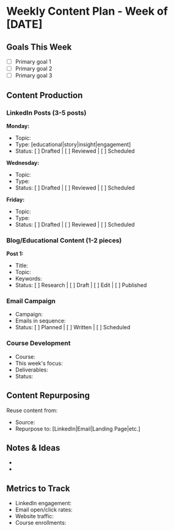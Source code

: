 # Weekly Content Plan - Week of [DATE]

## Goals This Week
- [ ] Primary goal 1
- [ ] Primary goal 2
- [ ] Primary goal 3

## Content Production

### LinkedIn Posts (3-5 posts)
**Monday:**
- Topic:
- Type: [educational|story|insight|engagement]
- Status: [ ] Drafted | [ ] Reviewed | [ ] Scheduled

**Wednesday:**
- Topic:
- Type:
- Status: [ ] Drafted | [ ] Reviewed | [ ] Scheduled

**Friday:**
- Topic:
- Type:
- Status: [ ] Drafted | [ ] Reviewed | [ ] Scheduled

### Blog/Educational Content (1-2 pieces)
**Post 1:**
- Title:
- Topic:
- Keywords:
- Status: [ ] Research | [ ] Draft | [ ] Edit | [ ] Published

### Email Campaign
- Campaign:
- Emails in sequence:
- Status: [ ] Planned | [ ] Written | [ ] Scheduled

### Course Development
- Course:
- This week's focus:
- Deliverables:
- Status:

## Content Repurposing
Reuse content from:
- Source:
- Repurpose to: [LinkedIn|Email|Landing Page|etc.]

## Notes & Ideas
-
-

## Metrics to Track
- LinkedIn engagement:
- Email open/click rates:
- Website traffic:
- Course enrollments:
